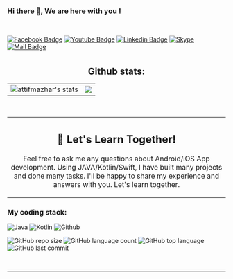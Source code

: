 <!---
attifmazhar/attifmazhar is a ✨ special ✨ repository because its `README.md` (this file) appears on your GitHub profile.
You can click the Preview link to take a look at your changes.
--->

### Hi there 👋, We are here with you !

<!-- <p align="center">
<img align="center" src="https://media.giphy.com/media/1fhj2FW0661V3Nb2Me/giphy.gif" width="130">
 </p> -->
<br>

[![Facebook Badge](https://img.shields.io/badge/Facebook-1877F2?style=for-the-badge&logo=facebook&logoColor=white)](https://www.facebook.com/atif.mazhar.161)
[![Youtube Badge](https://img.shields.io/badge/YouTube-FF0000?style=for-the-badge&logo=youtube&logoColor=white)]() 
[![Linkedin Badge](https://img.shields.io/badge/LinkedIn-0077B5?style=for-the-badge&logo=linkedin&logoColor=white)](https://www.linkedin.com/in/atifmazhar/) 
[![Skype](https://img.shields.io/badge/Skype-%2300AFF0.svg?style=for-the-badge&logo=Skype&logoColor=white)](skype:atif_mazhar038) 
[![Mail Badge](https://img.shields.io/badge/Gmail-D14836?style=for-the-badge&logo=gmail&logoColor=white)](mailto:atif.mazhar01@gmail.com)

<br/>
<h2 align="center" style="margin: 5px 10px;">Github stats:</h2> 

|                                                                                                           |                                                                                      |
| --------------------------------------------------------------------------------------------------------- | ------------------------------------------------------------------------------------ |
| ![attifmazhar's stats](https://github-readme-stats.vercel.app/api?username=attifmazhar&count_private=true&show_icons=true&theme=material-palenight) | [![](https://github-readme-streak-stats.herokuapp.com/?user=attifmazhar&theme=material-palenight)](https://github.com/attifmazhar) |

<br>
<table style="border: none">
  <tr>
  <td width="100%" valign="top" align='center'>

## :raised_hands: Let's Learn Together!

Feel free to ask me any questions about Android/iOS App development. Using JAVA/Kotlin/Swift, I have built many projects and done many tasks. I'll be happy to share my experience and answers with you. Let's learn together.

  </td>
  </tr>
</table>
<h3>My coding stack: </h3>
<p>
  <img alt="Java" src="https://icons8.com/icon/13679/java" />
  <img alt="Kotlin" src="https://img.icons8.com/2266EE/kotlin" />
<!--   <img alt="Javascript" src="https://img.icons8.com/color/50/000000/javascript.png" /> -->
<!--   <img alt="Odoo" src="https://s10.gifyu.com/images/odoo.png" /> -->
<!--   <img alt="PostgreSql" src="https://img.icons8.com/color/48/000000/postgreesql.png" />   -->
<!--   <img alt="Docker" src="https://img.icons8.com/color/48/000000/docker-container.png" />  -->
  <img alt="Github" src="https://img.icons8.com/doodle/48/000000/github.png" /> 
<!--   <img alt="Xml" src="https://s10.gifyu.com/images/xml-vector-icon-removebg-preview-1.png" /> -->
  </br>
</p>

![GitHub repo size](https://img.shields.io/github/repo-size/attifmazhar/FlutterApi?style=plastic)
![GitHub language count](https://img.shields.io/github/languages/count/attifmazhar/FlutterApi?style=plastic)
![GitHub top language](https://img.shields.io/github/languages/top/attifmazhar/FlutterApi?style=plastic)
![GitHub last commit](https://img.shields.io/github/last-commit/attifmazhar/FlutterApi?color=red&style=plastic)
<br/>

<!-- ![Top Langs](https://github-readme-stats.vercel.app/api/top-langs/?username=attifmazhar&theme=material-palenight&hide=Jupyter&layout=compact) -->
<!--   <p align="center">
    NOTE: Top Languages does not indicate my skill level or anything like that, it's a GitHub metric of which languages have the most code on GitHub. It's a new feature of github-readme-stats.
</p> -->
<br>
  
------

